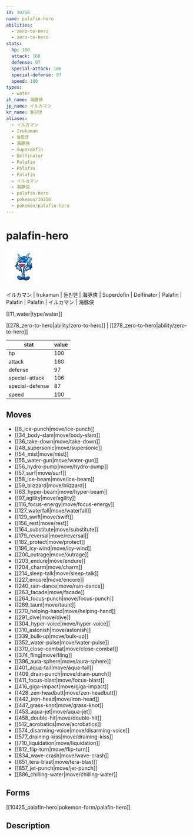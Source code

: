 ```yaml
---
id: 10256
name: palafin-hero
abilities:
  - zero-to-hero
  - zero-to-hero
stats:
  hp: 100
  attack: 160
  defense: 97
  special-attack: 106
  special-defense: 87
  speed: 100
types:
  - water
zh_name: 海豚侠
jp_name: イルカマン
kr_name: 돌핀맨
aliases:
  - イルカマン
  - Irukaman
  - 돌핀맨
  - 海豚俠
  - Superdofin
  - Delfinator
  - Palafin
  - Palafin
  - Palafin
  - イルカマン
  - 海豚侠
  - palafin-hero
  - pokemon/10256
  - pokemon/palafin-hero
---
```

# palafin-hero

![](https://raw.githubusercontent.com/PokeAPI/sprites/master/sprites/pokemon/10256.png)

イルカマン | Irukaman | 돌핀맨 | 海豚俠 | Superdofin | Delfinator | Palafin | Palafin | Palafin | イルカマン | 海豚侠

[[11_water|type/water]]

[[278_zero-to-hero|ability/zero-to-hero]] | [[278_zero-to-hero|ability/zero-to-hero]]

|stat|value|
|---|---|
|hp|100|
|attack|160|
|defense|97|
|special-attack|106|
|special-defense|87|
|speed|100|


## Moves

- [[8_ice-punch|move/ice-punch]]
- [[34_body-slam|move/body-slam]]
- [[36_take-down|move/take-down]]
- [[48_supersonic|move/supersonic]]
- [[54_mist|move/mist]]
- [[55_water-gun|move/water-gun]]
- [[56_hydro-pump|move/hydro-pump]]
- [[57_surf|move/surf]]
- [[58_ice-beam|move/ice-beam]]
- [[59_blizzard|move/blizzard]]
- [[63_hyper-beam|move/hyper-beam]]
- [[97_agility|move/agility]]
- [[116_focus-energy|move/focus-energy]]
- [[127_waterfall|move/waterfall]]
- [[129_swift|move/swift]]
- [[156_rest|move/rest]]
- [[164_substitute|move/substitute]]
- [[179_reversal|move/reversal]]
- [[182_protect|move/protect]]
- [[196_icy-wind|move/icy-wind]]
- [[200_outrage|move/outrage]]
- [[203_endure|move/endure]]
- [[204_charm|move/charm]]
- [[214_sleep-talk|move/sleep-talk]]
- [[227_encore|move/encore]]
- [[240_rain-dance|move/rain-dance]]
- [[263_facade|move/facade]]
- [[264_focus-punch|move/focus-punch]]
- [[269_taunt|move/taunt]]
- [[270_helping-hand|move/helping-hand]]
- [[291_dive|move/dive]]
- [[304_hyper-voice|move/hyper-voice]]
- [[310_astonish|move/astonish]]
- [[339_bulk-up|move/bulk-up]]
- [[352_water-pulse|move/water-pulse]]
- [[370_close-combat|move/close-combat]]
- [[374_fling|move/fling]]
- [[396_aura-sphere|move/aura-sphere]]
- [[401_aqua-tail|move/aqua-tail]]
- [[409_drain-punch|move/drain-punch]]
- [[411_focus-blast|move/focus-blast]]
- [[416_giga-impact|move/giga-impact]]
- [[428_zen-headbutt|move/zen-headbutt]]
- [[442_iron-head|move/iron-head]]
- [[447_grass-knot|move/grass-knot]]
- [[453_aqua-jet|move/aqua-jet]]
- [[458_double-hit|move/double-hit]]
- [[512_acrobatics|move/acrobatics]]
- [[574_disarming-voice|move/disarming-voice]]
- [[577_draining-kiss|move/draining-kiss]]
- [[710_liquidation|move/liquidation]]
- [[812_flip-turn|move/flip-turn]]
- [[834_wave-crash|move/wave-crash]]
- [[851_tera-blast|move/tera-blast]]
- [[857_jet-punch|move/jet-punch]]
- [[886_chilling-water|move/chilling-water]]

## Forms



[[10425_palafin-hero|pokemon-form/palafin-hero]]

## Description



